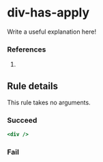# div-has-apply

Write a useful explanation here!

### References

  1.

## Rule details

This rule takes no arguments.

### Succeed
```jsx
<div />
```

### Fail
```jsx

```
